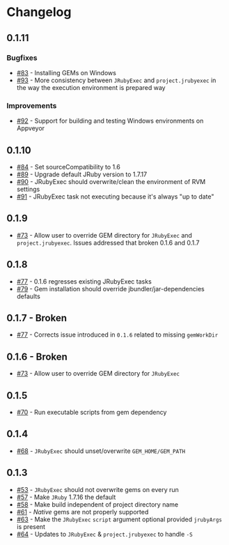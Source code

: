 # Changelog

## 0.1.11

### Bugfixes

* [#83](https://github.com/jruby-gradle/jruby-gradle-plugin/issues/83) - Installing GEMs
  on Windows
* [#93](https://github.com/jruby-gradle/jruby-gradle-plugin/issues/93) - More consistency
  between `JRubyExec` and `project.jrubyexec` in the way the execution environment is prepared
  way

### Improvements

* [#92](https://github.com/jruby-gradle/jruby-gradle-plugin/issues/92) - Support for building
  and testing Windows environments on Appveyor

## 0.1.10

* [#84](https://github.com/jruby-gradle/jruby-gradle-plugin/issues/84) - Set
  sourceCompatibility to 1.6
* [#89](https://github.com/jruby-gradle/jruby-gradle-plugin/issues/89) -
  Upgrade default JRuby version to 1.7.17
* [#90](https://github.com/jruby-gradle/jruby-gradle-plugin/issues/90) -
  JRubyExec should overwrite/clean the environment of RVM settings
* [#91](https://github.com/jruby-gradle/jruby-gradle-plugin/issues/91) -
  JRubyExec task not executing because it's always "up to date"

## 0.1.9

* [#73](https://github.com/jruby-gradle/jruby-gradle-plugin/issues/73) - Allow
  user to override GEM directory for `JRubyExec` and `project.jrubyexec`.
  Issues addressed that broken 0.1.6 and 0.1.7

## 0.1.8

* [#77](https://github.com/jruby-gradle/jruby-gradle-plugin/issues/77) - 0.1.6
  regresses existing JRubyExec tasks
* [#79](https://github.com/jruby-gradle/jruby-gradle-plugin/issues/79) - Gem
  installation should override jbundler/jar-dependencies defaults

## 0.1.7 - Broken

* [#77](https://github.com/jruby-gradle/jruby-gradle-plugin/issues/77) - Corrects issue introduced in `0.1.6` related to missing `gemWorkDir`


## 0.1.6 - Broken

* [#73](https://github.com/jruby-gradle/jruby-gradle-plugin/issues/73) - Allow user to override GEM directory for `JRubyExec`

## 0.1.5

* [#70](https://github.com/jruby-gradle/jruby-gradle-plugin/issues/70) - Run executable scripts from gem dependency

## 0.1.4

* [#68](https://github.com/jruby-gradle/jruby-gradle-plugin/issues/68) - `JRubyExec` should unset/overwrite `GEM_HOME/GEM_PATH`

## 0.1.3

* [#53](https://github.com/jruby-gradle/jruby-gradle-plugin/issues/53) - `JRubyExec` should not overwrite gems on every run
* [#57](https://github.com/jruby-gradle/jruby-gradle-plugin/issues/57) - Make `JRuby` 1.7.16 the default
* [#58](https://github.com/jruby-gradle/jruby-gradle-plugin/issues/58) - Make build independent of project directory name
* [#61](https://github.com/jruby-gradle/jruby-gradle-plugin/issues/61) - _Native_ gems are not properly supported 
* [#63](https://github.com/jruby-gradle/jruby-gradle-plugin/pull/63) - Make the `JRubyExec` `script` argument optional provided `jrubyArgs` is present
* [#64](https://github.com/jruby-gradle/jruby-gradle-plugin/pull/64) - Updates to `JRubyExec` & `project.jrubyexec` to handle `-S`

